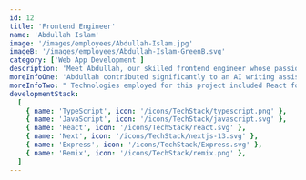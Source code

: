 ```yaml
---
id: 12
title: 'Frontend Engineer'
name: 'Abdullah Islam'
image: '/images/employees/Abdullah-Islam.jpg'
imageB: '/images/employees/Abdullah-Islam-GreenB.svg'
category: ['Web App Development']
description: 'Meet Abdullah, our skilled frontend engineer whose passion extends from the dynamic world of coding to the thrill of football and gaming. With expertise in crafting engaging user interfaces, Abdullah brings a winning combination of technical prowess and a love for his favorite activities.'
moreInfoOne: 'Abdullah contributed significantly to an AI writing assistant project aimed at accelerating the essay writing process for students. As a React Developer, he implemented a Text Editor and seamlessly integrated it with Streaming APIs.'
moreInfoTwo: " Technologies employed for this project included React for the front end, Python Django for backend functionality, and Postgresql for efficient data management. Abdullah's expertise and efforts played a crucial part in enhancing the writing experience for students by providing features such as sentence and paragraph rewrites."
developmentStack:
  [
    { name: 'TypeScript', icon: '/icons/TechStack/typescript.png' },
    { name: 'JavaScript', icon: '/icons/TechStack/javascript.svg' },
    { name: 'React', icon: '/icons/TechStack/react.svg' },
    { name: 'Next', icon: '/icons/TechStack/nextjs-13.svg' },
    { name: 'Express', icon: '/icons/TechStack/Express.svg' },
    { name: 'Remix', icon: '/icons/TechStack/remix.png' },
  ]
---
```

